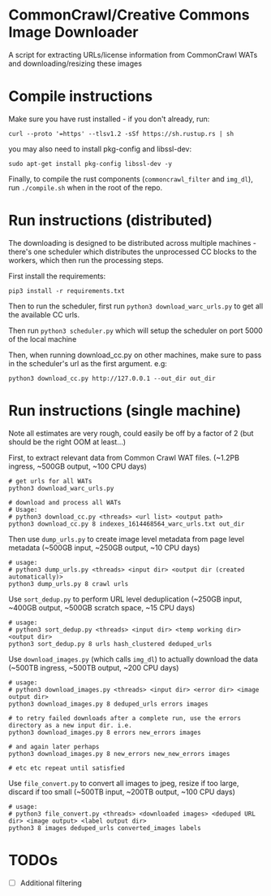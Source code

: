 # CommonCrawl/Creative Commons Image Downloader

A script for extracting URLs/license information from CommonCrawl WATs and downloading/resizing these images

# Compile instructions

Make sure you have rust installed - if you don't already, run:

```shell
curl --proto '=https' --tlsv1.2 -sSf https://sh.rustup.rs | sh
```

you may also need to install pkg-config and libssl-dev:

```shell
sudo apt-get install pkg-config libssl-dev -y
```

Finally, to compile the rust components (`commoncrawl_filter` and `img_dl`), run `./compile.sh` when in the root of the repo.

# Run instructions (distributed)

The downloading is designed to be distributed across multiple machines - there's one scheduler which distributes the unprocessed CC blocks to the workers, which then run the processing steps.

First install the requirements:

```shell
pip3 install -r requirements.txt
```

Then to run the scheduler, first run `python3 download_warc_urls.py` to get all the available CC urls.

Then run `python3 scheduler.py` which will setup the scheduler on port 5000 of the local machine

Then, when running download_cc.py on other machines, make sure to pass in the scheduler's url as the first argument. e.g:

```shell
python3 download_cc.py http://127.0.0.1 --out_dir out_dir
```

# Run instructions (single machine)

Note all estimates are very rough, could easily be off by a factor of 2 (but should be the right OOM at least...)

First, to extract relevant data from Common Crawl WAT files. (~1.2PB ingress, ~500GB output, ~100 CPU days)

```shell
# get urls for all WATs
python3 download_warc_urls.py

# download and process all WATs
# Usage:
# python3 download_cc.py <threads> <url list> <output path>
python3 download_cc.py 8 indexes_1614468564_warc_urls.txt out_dir
```

Then use `dump_urls.py` to create image level metadata from page level metadata (~500GB input, ~250GB output, ~10 CPU days)
```shell
# usage:
# python3 dump_urls.py <threads> <input dir> <output dir (created automatically)>
python3 dump_urls.py 8 crawl urls
```

Use `sort_dedup.py` to perform URL level deduplication (~250GB input, ~400GB output, ~500GB scratch space, ~15 CPU days)
```shell
# usage:
# python3 sort_dedup.py <threads> <input dir> <temp working dir> <output dir>
python3 sort_dedup.py 8 urls hash_clustered deduped_urls
```

Use `download_images.py` (which calls `img_dl`) to actually download the data (~500TB ingress, ~500TB output, ~200 CPU days)
```shell
# usage:
# python3 download_images.py <threads> <input dir> <error dir> <image output dir>
python3 download_images.py 8 deduped_urls errors images

# to retry failed downloads after a complete run, use the errors directory as a new input dir. i.e.
python3 download_images.py 8 errors new_errors images

# and again later perhaps
python3 download_images.py 8 new_errors new_new_errors images

# etc etc repeat until satisfied
```

Use `file_convert.py` to convert all images to jpeg, resize if too large, discard if too small (~500TB input, ~200TB output, ~100 CPU days)
```shell
# usage:
# python3 file_convert.py <threads> <downloaded images> <deduped URL dir> <image output> <label output dir>
python3 8 images deduped_urls converted_images labels
```

# TODOs
- [ ] Additional filtering